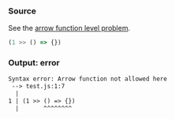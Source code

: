### Source
See the [arrow function level problem](../../../../parser/docs/arrow-function-level-problem.md).

```js
(1 >> () => {})
```

### Output: error
```txt
Syntax error: Arrow function not allowed here
 --> test.js:1:7
  |
1 | (1 >> () => {})
  |       ^^^^^^^^ 
```
